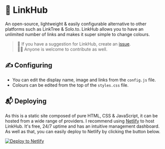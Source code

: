 # 🔗 LinkHub
An open-source, lightweight & easily configurable alternative to other platforms such as LinkTree & Solo.to. LinkHub allows you to have an unlimited number of links and makes it super simple to change colours. 

> 💭 If you have a suggestion for LinkHub, create an [issue](https://github.com/Valix-Studio/LinkHub/issues).  
> 🧑‍💻 Anyone is welcome to contribute as well.

##  ✍️ Configuring

 - You can edit the display name, image and links from the `config.js` file.
 - Colours can be edited from the top of the `styles.css` file.

## 📬 Deploying
As this is a static site composed of pure HTML, CSS & JavaScript, it can be hosted from a wide range of providers. I recommend using [Netlify](https://netlify.com/) to host LinkHub. It's free, 24/7 uptime and has an intuitive management dashboard. As well as that, you can easily deploy to Netlify by clicking the button below.

[![Deploy to Netlify](https://www.netlify.com/img/deploy/button.svg)](https://app.netlify.com/start/deploy?repository=https://github.com/Valix-Studio/LinkHub)


